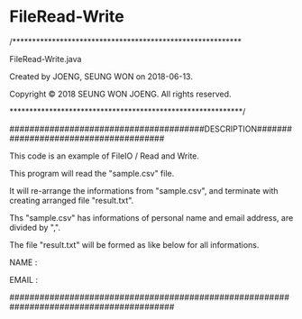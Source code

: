 # FileRead-Write

/**********************************************************

  FileRead-Write.java


  Created by JOENG, SEUNG WON on 2018-06-13.
  
  Copyright © 2018 SEUNG WON JOENG. All rights reserved.
  
***********************************************************/

#######################################DESCRIPTION######################################

This code is an example of FileIO / Read and Write. 

This program will read the "sample.csv" file. 

It will re-arrange the informations from "sample.csv", and terminate with creating arranged file "result.txt".

Ths "sample.csv" has informations of personal name and email address, are divided by ",".

The file "result.txt" will be formed as like below for all informations.

NAME :

EMAIL :

#########################################################################################
